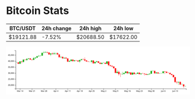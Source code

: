 # Bitcoin Stats

BTC/USDT|24h change|24h high|24h low|
|---|---|---|---|
|$19121.88|-7.52%|$20688.50|$17622.00|

<img src="./chart.svg">
